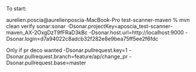 To start:

aurelien.poscia@aurelienposcia-MacBook-Pro test-scanner-maven % 
mvn clean verify sonar:sonar -Dsonar.projectKey=aposcia_test-scanner-maven_AX-2OxgDzT9fFRaD3kBc -Dsonar.host.url=http://localhost:9000 -Dsonar.login=d7a94022c8adcb32f282e8e9bea75ff5ee2f6fdc  


Only if pr deco wanted
-Dsonar.pullrequest.key=1 -Dsonar.pullrequest.branch=feature/ap/change_pr -Dsonar.pullrequest.base=master
